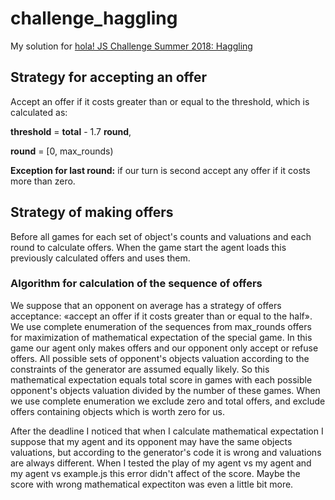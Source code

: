 # challenge_haggling
My solution for [hola! JS Challenge Summer 2018: Haggling](https://github.com/hola/challenge_haggling)

## Strategy for accepting an offer
Accept an offer if it costs greater than or equal to the threshold, which is calculated as:

**threshold** = **total** - 1.7 **round**,

**round** = [0, max_rounds)

**Exception for last round:** if our turn is second accept any offer if it costs more than zero.


## Strategy of making offers
Before all games for each set of object's counts and valuations and each round to calculate offers. When the game start the agent loads this previously calculated offers and uses them.

### Algorithm for calculation of the sequence of offers
We suppose that an opponent on average has a strategy of offers acceptance: «accept an offer if it costs greater than or equal to the half». We use complete enumeration of the sequences from max_rounds offers for maximization of mathematical expectation of the special game. In this game our agent only makes offers and our opponent only accept or refuse offers. All possible sets of opponent's objects valuation according to the constraints of the generator are assumed equally likely. So this mathematical expectation equals total score in games with each possible opponent's objects valuation divided by the number of these games. When we use complete enumeration we exclude zero and total offers, and exclude offers containing objects which is worth zero for us.

After the deadline I noticed that when I calculate mathematical expectation I suppose that my agent and its opponent may have the same objects valuations, but according to the generator's code it is wrong and valuations are always different. When I tested the play of my agent vs my agent and my agent vs example.js this error didn't affect of the score.  Maybe the score with wrong mathematical expectiton was even a little bit more.

